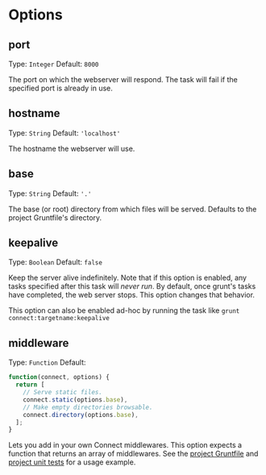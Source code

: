 # Options

## port
Type: `Integer`
Default: `8000`

The port on which the webserver will respond. The task will fail if the specified port is already in use.

## hostname
Type: `String`
Default: `'localhost'`

The hostname the webserver will use.

## base
Type: `String`
Default: `'.'`

The base (or root) directory from which files will be served. Defaults to the project Gruntfile's directory.

## keepalive
Type: `Boolean`
Default: `false`

Keep the server alive indefinitely. Note that if this option is enabled, any tasks specified after this task will _never run_. By default, once grunt's tasks have completed, the web server stops. This option changes that behavior.

This option can also be enabled ad-hoc by running the task like `grunt connect:targetname:keepalive`

## middleware
Type: `Function`
Default:

```js
function(connect, options) {
  return [
    // Serve static files.
    connect.static(options.base),
    // Make empty directories browsable.
    connect.directory(options.base),
  ];
}
```

Lets you add in your own Connect middlewares. This option expects a function that returns an array of middlewares. See the [project Gruntfile][] and [project unit tests][] for a usage example.

[project Gruntfile]: Gruntfile.js
[project unit tests]: test/connect_test.js
